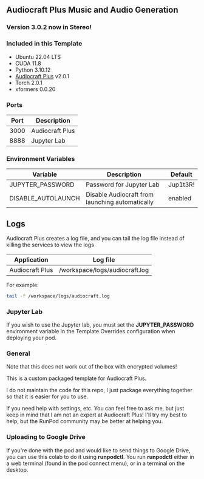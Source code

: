 ## Audiocraft Plus Music and Audio Generation

### Version 3.0.2 now in Stereo!

### Included in this Template

* Ubuntu 22.04 LTS
* CUDA 11.8
* Python 3.10.12
* [Audiocraft Plus](
  https://github.com/GrandaddyShmax/audiocraft_plus) v2.0.1
* Torch 2.0.1
* xformers 0.0.20

### Ports

| Port | Description     |
|------|-----------------|
| 3000 | Audiocraft Plus |
| 8888 | Jupyter Lab     |

### Environment Variables

| Variable           | Description                                     | Default  |
|--------------------|-------------------------------------------------|----------|
| JUPYTER_PASSWORD   | Password for Jupyter Lab                        | Jup1t3R! |
| DISABLE_AUTOLAUNCH | Disable Audiocraft from launching automatically | enabled  |

## Logs

Audiocraft Plus creates a log file, and you can tail the log file
instead of killing the services to view the logs

| Application     | Log file                       |
|-----------------|--------------------------------|
| Audiocraft Plus | /workspace/logs/audiocraft.log |

For example:

```bash
tail -f /workspace/logs/audiocraft.log
```

### Jupyter Lab

If you wish to use the Jupyter lab, you must set
the **JUPYTER_PASSWORD** environment variable in the
Template Overrides configuration when deploying
your pod.

### General

Note that this does not work out of the box with
encrypted volumes!

This is a custom packaged template for Audiocraft Plus.

I do not maintain the code for this repo,
I just package everything together so that it is
easier for you to use.

If you need help with settings, etc. You can feel free
to ask me, but just keep in mind that I am not an expert
at Audiocraft Plus! I'll try my best to help, but the
RunPod community may be better at helping you.

### Uploading to Google Drive

If you're done with the pod and would like to send
things to Google Drive, you can use this colab to do it
using **runpodctl**. You run **runpodctl** either in
a web terminal (found in the pod connect menu), or
in a terminal on the desktop.
